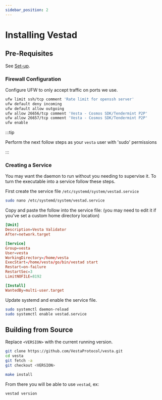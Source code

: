 ```yaml
---
sidebar_position: 2
---
```

# Installing Vestad

## Pre-Requisites
See [Set-up](../1_install.md).

### Firewall Configuration
Configure UFW to only accept traffic on ports we use.

```bash
ufw limit ssh/tcp comment 'Rate limit for openssh server'
ufw default deny incoming
ufw default allow outgoing
ufw allow 26656/tcp comment 'Vesta - Cosmos SDK/Tendermint P2P'
ufw allow 26657/tcp comment 'Vesta - Cosmos SDK/Tendermint P2P'
ufw enable
```

:::tip

Perform the next follow steps as your `vesta` user with 'sudo' permissions

:::

### Creating a Service
You may want the daemon to run without you needing to supervise it. To turn the executable into a service follow these steps.

First create the service file `/etc/systemd/system/vestad.service`

```sh
sudo nano /etc/systemd/system/vestad.service
```

Copy and paste the follow into the service file: (you may need to edit it if you've set a custom home directory location)

```conf
[Unit]
Description=Vesta Validator
After=network.target

[Service]
Group=vesta
User=vesta
WorkingDirectory=/home/vesta
ExecStart=/home/vesta/go/bin/vestad start
Restart=on-failure
RestartSec=3
LimitNOFILE=8192

[Install]
WantedBy=multi-user.target
```

Update systemd and enable the service file.
```sh
sudo systemctl daemon-reload
sudo systemctl enable vestad.service
```

## Building from Source

Replace `<VERSION>` with the current running version.
```sh
git clone https://github.com/VestaProtocol/vesta.git
cd vesta
git fetch -a
git checkout <VERSION>

make install
```

From there you will be able to use `vestad`, ex:
```sh
vestad version
```
